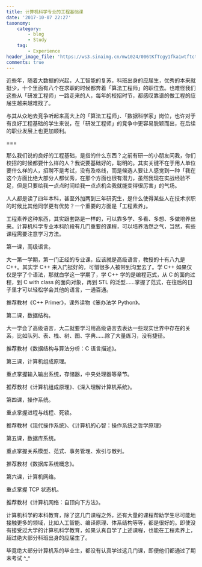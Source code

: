 ```yaml
---
title: 计算机科学专业的工程基础课
date: '2017-10-07 22:27'
taxonomy:
    category:
        - blog
        - Study
    tag:
        - Experience
header_image_file: 'https://ws3.sinaimg.cn/mw1024/006tKfTcgy1fka1wtftctj30qo0a7gov.jpg'
comments: true
---
```


近些年，随着大数据的兴起，人工智能的复苏，科班出身的应届生，优秀的本来就挺少，十个里面有八个在求职的时候都奔着「算法工程师」的职位去。也难怪我们这些从「研发工程师」一路走来的人，每年的校招时节，都感叹靠谱的做工程的应届生越来越难找了。

与其从众地去竞争听起来高大上的「算法工程师」、「数据科学家」岗位，也许对于有良好工程基础的学生来说，在「研发工程师」的竞争中更容易脱颖而出，在后续的职业发展上也更加顺利。

===

那么我们说的良好的工程基础，是指的什么东西？之前有研一的小朋友问我，你们校招的时候都要什么样的人？我说要基础好的，聪明的。其实关键不在于用人单位要什么样的人，招聘不是考试，没有及格线，而是候选人要让人感觉到一种「我在这个方面比绝大部分人都优秀，在那个方面也很有潜力，虽然我现在实战经验不足，但是只要给我一点点时间给我一点点机会我就能变得很厉害」的气场。

人人都是读了四年本科，甚至外加两到三年研究生，是什么使得某些人在技术求职的时候比其他同学更有优势？一个重要的方面是「工程素养」。

工程素养这种东西，其实跟套路是一样的，可以靠多学、多看、多想、多做培养出来。计算机科学专业本科阶段有几门重要的课程，可以培养浩然之气，当然，有些课程需要注意学习方法。

第一课，高级语言。

大一第一学期，第一门正经的专业课，应该就是高级语言，教授的十有八九是 C++。其实学 C++ 来入门挺好的，可惜很多人被带到沟里去了。学 C++ 如果仅仅是学了个语法，那就白学这一学期了，学 C++ 学的是编程范式，从 C 的面向过程，到 C with class 的面向对象，再到 STL 的泛型……掌握了范式，在往后的日子里才可以轻松学会其他的语言，一通百通。

推荐教材《C++ Primer》，课外读物《笨办法学 Python》。

第二课，数据结构。

大一学会了高级语言，大二就要学习用高级语言去表达一些现实世界中存在的关系，比如队列、表、栈、树、图、字典……除了大量练习，没有捷径。

推荐教材《数据结构与算法分析：C 语言描述》。

第三课，计算机组成原理。

重点掌握输入输出系统，存储器，中央处理器等章节。

推荐教材《计算机组成原理》、《深入理解计算机系统》。

第四课，操作系统。

重点掌握进程与线程、死锁。

推荐教材《现代操作系统》、《计算机的心智：操作系统之哲学原理》

第五课，数据库系统。

重点掌握关系模型、范式、事务管理、索引与散列。

推荐教材《数据库系统概念》。

第六课，计算机网络。

重点掌握 TCP 状态机。

推荐教材《计算机网络：自顶向下方法》。

计算机科学的本科教育，除了这几门课程之外，还有大量的课程帮助学生尽可能地接触更多的领域，比如人工智能、编译原理、体系结构等等，都是很好的。即使没有接受过大学的计算机科学教育，如果认真自学了上述课程，也能在工程素养上，超过绝大部分科班出身的应届生了。

毕竟绝大部分计算机系的毕业生，都没有认真学过这几门课，即便他们都通过了期末考试 ^_^

